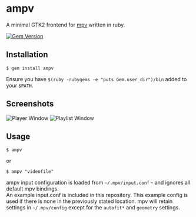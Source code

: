 # ampv

A minimal GTK2 frontend for [mpv](https://github.com/mpv-player/mpv) written in ruby.

[![Gem Version](https://badge.fury.io/rb/ampv.png)](https://rubygems.org/gems/ampv)

## Installation

    $ gem install ampv

Ensure you have `$(ruby -rubygems -e "puts Gem.user_dir")/bin` added to your `$PATH`.

## Screenshots
![Player Window](https://goput.it/ekdd.png)
![Playlist Window](https://goput.it/9las.png)

## Usage

    $ ampv

or

    $ ampv "videofile"

ampv input configuration is loaded from `~/.mpv/input.conf` - and ignores all default mpv bindings.<br>
An example input.conf is included in this repository.  This example config is used if there is none in the previously stated location.
mpv will retain settings in `~/.mpv/config` except for the `autofit*` and `geometry` settings.

